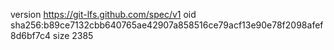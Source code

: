 version https://git-lfs.github.com/spec/v1
oid sha256:b89ce7132cbb640765ae42907a858516ce79acf13e90e78f2098afef8d6bf7c4
size 2385

